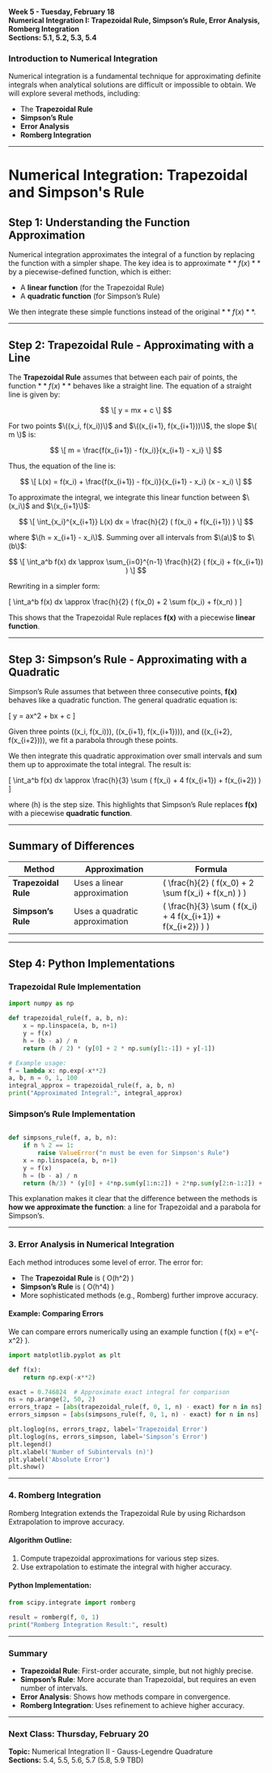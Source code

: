 **Week 5 - Tuesday, February 18**  
**Numerical Integration I: Trapezoidal Rule, Simpson’s Rule, Error Analysis, Romberg Integration**  
**Sections: 5.1, 5.2, 5.3, 5.4**  

### **Introduction to Numerical Integration**  
Numerical integration is a fundamental technique for approximating definite integrals when analytical solutions are difficult or impossible to obtain. We will explore several methods, including:
- The **Trapezoidal Rule**
- **Simpson’s Rule**
- **Error Analysis**
- **Romberg Integration**

---
# Numerical Integration: Trapezoidal and Simpson's Rule

## Step 1: Understanding the Function Approximation

Numerical integration approximates the integral of a function by replacing the function with a simpler shape. The key idea is to approximate $**f(x)**$ by a piecewise-defined function, which is either:

- A **linear function** (for the Trapezoidal Rule)
- A **quadratic function** (for Simpson’s Rule)

We then integrate these simple functions instead of the original $**f(x)**$. 

---

## Step 2: Trapezoidal Rule - Approximating with a Line

The **Trapezoidal Rule** assumes that between each pair of points, the function $**f(x)**$ behaves like a straight line. The equation of a straight line is given by:

$$
\[
y = mx + c
\]
$$

For two points $\((x_i, f(x_i))\)$ and $\((x_{i+1}, f(x_{i+1}))\)$, the slope $\( m \)$ is:

$$
\[
m = \frac{f(x_{i+1}) - f(x_i)}{x_{i+1} - x_i}
\]
$$

Thus, the equation of the line is:

$$
\[
L(x) = f(x_i) + \frac{f(x_{i+1}) - f(x_i)}{x_{i+1} - x_i} (x - x_i)
\]
$$

To approximate the integral, we integrate this linear function between $\(x_i\)$ and $\(x_{i+1}\)$:

$$
\[
\int_{x_i}^{x_{i+1}} L(x) dx = \frac{h}{2} ( f(x_i) + f(x_{i+1}) )
\]
$$

where $\(h = x_{i+1} - x_i\)$. Summing over all intervals from $\(a\)$ to $\(b\)$:

$$
\[
\int_a^b f(x) dx \approx \sum_{i=0}^{n-1} \frac{h}{2} ( f(x_i) + f(x_{i+1}) )
\]
$$

Rewriting in a simpler form:

\[
\int_a^b f(x) dx \approx \frac{h}{2} ( f(x_0) + 2 \sum f(x_i) + f(x_n) )
\]

This shows that the Trapezoidal Rule replaces **f(x)** with a piecewise **linear function**.

---

## Step 3: Simpson’s Rule - Approximating with a Quadratic

Simpson’s Rule assumes that between three consecutive points, **f(x)** behaves like a quadratic function. The general quadratic equation is:

\[
y = ax^2 + bx + c
\]

Given three points \((x_i, f(x_i))\), \((x_{i+1}, f(x_{i+1}))\), and \((x_{i+2}, f(x_{i+2}))\), we fit a parabola through these points.

We then integrate this quadratic approximation over small intervals and sum them up to approximate the total integral. The result is:

\[
\int_a^b f(x) dx \approx \frac{h}{3} \sum ( f(x_i) + 4 f(x_{i+1}) + f(x_{i+2}) )
\]

where \(h\) is the step size. This highlights that Simpson’s Rule replaces **f(x)** with a piecewise **quadratic function**.

---

## Summary of Differences

| Method | Approximation | Formula |
|--------|--------------|---------|
| **Trapezoidal Rule** | Uses a linear approximation | \( \frac{h}{2} ( f(x_0) + 2 \sum f(x_i) + f(x_n) ) \) |
| **Simpson’s Rule** | Uses a quadratic approximation | \( \frac{h}{3} \sum ( f(x_i) + 4 f(x_{i+1}) + f(x_{i+2}) ) \) |

---

## Step 4: Python Implementations

### **Trapezoidal Rule Implementation**
```python
import numpy as np

def trapezoidal_rule(f, a, b, n):
    x = np.linspace(a, b, n+1)
    y = f(x)
    h = (b - a) / n
    return (h / 2) * (y[0] + 2 * np.sum(y[1:-1]) + y[-1])

# Example usage:
f = lambda x: np.exp(-x**2)
a, b, n = 0, 1, 100
integral_approx = trapezoidal_rule(f, a, b, n)
print("Approximated Integral:", integral_approx)
```

### **Simpson’s Rule Implementation**
```python

def simpsons_rule(f, a, b, n):
    if n % 2 == 1:
        raise ValueError("n must be even for Simpson's Rule")
    x = np.linspace(a, b, n+1)
    y = f(x)
    h = (b - a) / n
    return (h/3) * (y[0] + 4*np.sum(y[1:n:2]) + 2*np.sum(y[2:n-1:2]) + y[-1])
```

This explanation makes it clear that the difference between the methods is **how we approximate the function**: a line for Trapezoidal and a parabola for Simpson’s.


---

### **3. Error Analysis in Numerical Integration**  
Each method introduces some level of error. The error for:
- The **Trapezoidal Rule** is \( O(h^2) \)
- **Simpson’s Rule** is \( O(h^4) \)
- More sophisticated methods (e.g., Romberg) further improve accuracy.

#### **Example: Comparing Errors**
We can compare errors numerically using an example function \( f(x) = e^{-x^2} \).
```python
import matplotlib.pyplot as plt

def f(x):
    return np.exp(-x**2)

exact = 0.746824  # Approximate exact integral for comparison
ns = np.arange(2, 50, 2)
errors_trapz = [abs(trapezoidal_rule(f, 0, 1, n) - exact) for n in ns]
errors_simpson = [abs(simpsons_rule(f, 0, 1, n) - exact) for n in ns]

plt.loglog(ns, errors_trapz, label='Trapezoidal Error')
plt.loglog(ns, errors_simpson, label='Simpson’s Error')
plt.legend()
plt.xlabel('Number of Subintervals (n)')
plt.ylabel('Absolute Error')
plt.show()
```

---

### **4. Romberg Integration**  
Romberg Integration extends the Trapezoidal Rule by using Richardson Extrapolation to improve accuracy.

#### **Algorithm Outline:**  
1. Compute trapezoidal approximations for various step sizes.
2. Use extrapolation to estimate the integral with higher accuracy.

#### **Python Implementation:**
```python
from scipy.integrate import romberg

result = romberg(f, 0, 1)
print("Romberg Integration Result:", result)
```

---

### **Summary**
- **Trapezoidal Rule**: First-order accurate, simple, but not highly precise.
- **Simpson’s Rule**: More accurate than Trapezoidal, but requires an even number of intervals.
- **Error Analysis**: Shows how methods compare in convergence.
- **Romberg Integration**: Uses refinement to achieve higher accuracy.

---

### **Next Class: Thursday, February 20**  
**Topic:** Numerical Integration II - Gauss-Legendre Quadrature  
**Sections:** 5.4, 5.5, 5.6, 5.7 (5.8, 5.9 TBD)



